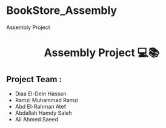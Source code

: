 # BookStore_Assembly
Assembly Project
<h1 align="center">Assembly Project 💻📚</h1>

## Project Team :

- Diaa El-Dein Hassan
- Ramzi Muhammad Ramzi 
- Abd El-Rahman Atef
- Abdallah Hamdy Saleh
- Ali Ahmed Saeed
